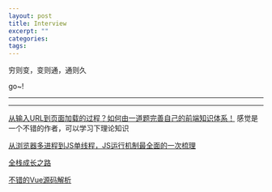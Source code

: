 ```yaml
---
layout: post
title: Interview
excerpt: ""
categories: 
tags: 
---
```


穷则变，变则通，通则久

go~!

--- 

---

[从输入URL到页面加载的过程？如何由一道题完善自己的前端知识体系！](https://zhuanlan.zhihu.com/p/34453198?group_id=957277540147056640) 感觉是一个不错的作者，可以学习下理论知识

[从浏览器多进程到JS单线程，JS运行机制最全面的一次梳理](https://segmentfault.com/a/1190000012925872)

[全栈成长之路](https://q.shanyue.tech/server/)

[不错的Vue源码解析](https://nlrx-wjc.github.io/Learn-Vue-Source-Code/reactive/object.html#_1-%E5%89%8D%E8%A8%80)
